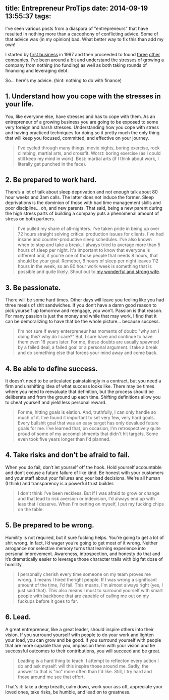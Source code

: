 title: Entrepreneur ProTips
date: 2014-09-19 13:55:37
tags:
---
I've seen various posts from a diaspora of "entrepreneurs" that have resulted in nothing more than a cacophony of conflicting advice.  Some of that advice was (in my opinion) bad.  What better way to fix this than add my own!

I started by [first business](http://omniti.com/) in 1997 and then proceeded to found [three](http://messagesystems.com/) [other](http://fontdeck.com) [companies](http://www.circonus.com/).  I've been around a bit and understand the stresses of growing a company from nothing (no funding) as well as both taking rounds of financing and leveraging debt.

So... here's my advice. (hint: nothing to do with finance)

## 1. Understand how you cope with the stresses in your life.

You, like everyone else, have stresses and has to cope with them.  As an entrepreneur of a growing business you are going to be exposed to some very foreign and harsh stresses.  Understanding how you cope with stress and having practiced techniques for doing so it pretty much the only thing that will keep you focused, committed, and effective on your journey.

> I've cycled through many things: movie nights, boring exercise, rock climbing, martial arts, and crossfit.  Worst: boring exercise (as I could still keep my mind in work). Best: martial arts (if I think about work, I literally get punched in the face).

## 2. Be prepared to work hard.

There’s a lot of talk about sleep deprivation and not enough talk about 80 hour weeks and 3am calls.  The latter does not induce the former.  Sleep deprivations is the dominion of those with bad time management skills and poor discipline… oh, and new parents.  That said, being a new parent during the high stress parts of building a company puts a phenomenal amount of stress on both partners.

> I've pulled my share of all-nighters. I've taken pride in being up over 72 hours straight solving critical production issues for clients. I've had insane and counter-productive sleep schedules.  I've also known when to stop and take a break.  I always tried to average more than 5 hours of sleep per night.  It's important to know that everyone is different and, if you're one of those people that needs 8 hours, that should be your goal.  Remeber, 8 hours of sleep per night leaves 112 hours in the week, so an 80 hour work week is something that is possible and quite likely. Shout out to [my wonderful and strong wife](http://lisabmrss.blogspot.com/).

## 3. Be passionate.

There will be some hard times.  Other days will leave you feeling like you had three meals of shit sandwiches.  If you don’t have a damn good reason to pick yourself up tomorrow and reengage, you won’t. Passion is that reason.  For many passion is just the money and while that may work, I find that it can be demoralizing to have that be the whole picture… because success.

> I'm not sure if every enterpreneur has moments of doubt: "why am I doing this? why do I care?"  But, I sure have and continue to have them even 18 years later.  For me, these doubts are usually spawned by a failed deal, a failed goal or a personal argument.  I take a break and do something else that forces your mind away and come back.

## 4. Be able to define success.

It doesn’t need to be articulated painstakingly in a contract, but you need a firm and unshifting idea of what success looks like.  There may be times where you need to reevaluate that definition, but the process should be deliberate and from the ground up each time.  Shifting definitions allow you to cheat yourself and yield less personal reward.

> For me, hitting goals is elation. And, truthfully, I can only handle so much of it. I've found it important to set very few, very hard goals.  Every bullshit goal that was an easy target has only devalued future goals for me.  I've learned that, on occasion, I'm retrospectively quite proud of some of my accomplishments that didn't hit targets.  Some even took five years longer than I'd planned.

## 4. Take risks and don’t be afraid to fail.

When you do fail, don’t let yourself off the hook. Hold yourself accountable and don’t excuse a future failure of like kind.  Be honest with your customers and your staff about your failures and your bad decisions.  We're all human (I think) and transparency is a powerful trust builder.

> I don't think I've been reckless.  But if I was afraid to grow or change and that lead to risk aversion or indecision, I'd always end up with less that I deserve.  When I'm betting on myself, I put my fucking chips on the table.

## 5. Be prepared to be wrong.

Humility is not required, but it sure fucking helps.  You’re going to get a lot of shit wrong.  In fact, I’d wager you’re going to get most of it wrong.  Neither arrogance nor selective memory turns that learning experience into personal improvement.  Awareness, introspection, and honesty do that and it’s dramatically easier to leverage those character trails with big fat dose of humility.

> I personally cherish every time someone on my team proves me wrong.  It means I hired theright people. If I was wrong a significant amount of the time, I'd fail. This means, I'm almost always right (yes, I just said that). This also means I must to surround yourself with smart people with backbone that are capable of calling me out on my fuckups before it goes to far.

## 6. Lead.

A great entrepreneur, like a great leader, should inspire others into their vision.  If you surround yourself with people to do your work and lighten your load, you can grow and be good.  If you surround yourself with people that are more capable than you, impassion them with your vision and tie successful outcomes to their contributions, you will succeed and be great.

> Leading is a hard thing to teach. I attempt to reflecton every action I do and ask myself: will this inspire those around me.  Sadly, the answer to that is "no" more often than I'd like.  Still, I try hard and those around me see that effort.

That's it: take a deep breath, calm down, work your ass off, appreciate your loved ones, take risks, be humble, and lead on to greatness.

